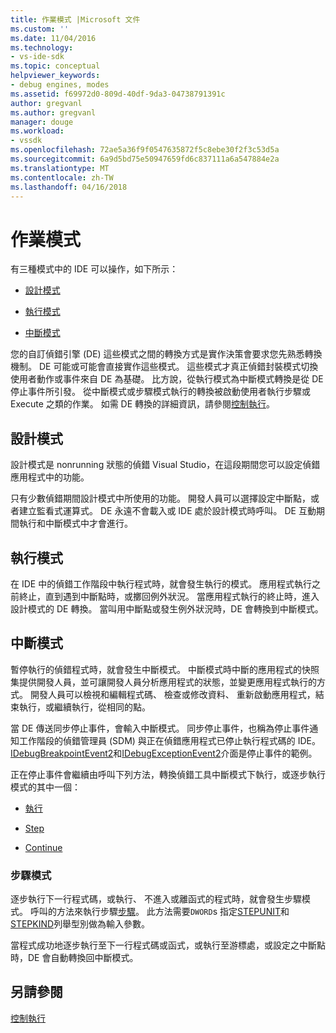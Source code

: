 ```yaml
---
title: 作業模式 |Microsoft 文件
ms.custom: ''
ms.date: 11/04/2016
ms.technology:
- vs-ide-sdk
ms.topic: conceptual
helpviewer_keywords:
- debug engines, modes
ms.assetid: f69972d0-809d-40df-9da3-04738791391c
author: gregvanl
ms.author: gregvanl
manager: douge
ms.workload:
- vssdk
ms.openlocfilehash: 72ae5a36f9f0547635872f5c8ebe30f2f3c53d5a
ms.sourcegitcommit: 6a9d5bd75e50947659fd6c837111a6a547884e2a
ms.translationtype: MT
ms.contentlocale: zh-TW
ms.lasthandoff: 04/16/2018
---
```

# <a name="operational-modes"></a>作業模式
有三種模式中的 IDE 可以操作，如下所示：  
  
-   [設計模式](#vsconoperationalmodesanchor1)  
  
-   [執行模式](#vsconoperationalmodesanchor2)  
  
-   [中斷模式](#vsconoperationalmodesanchor3)  
  
 您的自訂偵錯引擎 (DE) 這些模式之間的轉換方式是實作決策會要求您先熟悉轉換機制。 DE 可能或可能會直接實作這些模式。 這些模式才真正偵錯封裝模式切換使用者動作或事件來自 DE 為基礎。 比方說，從執行模式為中斷模式轉換是從 DE 停止事件所引發。 從中斷模式或步驟模式執行的轉換被啟動使用者執行步驟或 Execute 之類的作業。 如需 DE 轉換的詳細資訊，請參閱[控制執行](../../extensibility/debugger/control-of-execution.md)。  
  
##  <a name="vsconoperationalmodesanchor1"></a> 設計模式  
 設計模式是 nonrunning 狀態的偵錯 Visual Studio，在這段期間您可以設定偵錯應用程式中的功能。  
  
 只有少數偵錯期間設計模式中所使用的功能。 開發人員可以選擇設定中斷點，或者建立監看式運算式。 DE 永遠不會載入或 IDE 處於設計模式時呼叫。 DE 互動期間執行和中斷模式中才會進行。  
  
##  <a name="vsconoperationalmodesanchor2"></a> 執行模式  
 在 IDE 中的偵錯工作階段中執行程式時，就會發生執行的模式。 應用程式執行之前終止，直到遇到中斷點時，或擲回例外狀況。 當應用程式執行的終止時，進入設計模式的 DE 轉換。 當叫用中斷點或發生例外狀況時，DE 會轉換到中斷模式。  
  
##  <a name="vsconoperationalmodesanchor3"></a> 中斷模式  
 暫停執行的偵錯程式時，就會發生中斷模式。 中斷模式時中斷的應用程式的快照集提供開發人員，並可讓開發人員分析應用程式的狀態，並變更應用程式執行的方式。 開發人員可以檢視和編輯程式碼、 檢查或修改資料、 重新啟動應用程式，結束執行，或繼續執行，從相同的點。  
  
 當 DE 傳送同步停止事件，會輸入中斷模式。 同步停止事件，也稱為停止事件通知工作階段的偵錯管理員 (SDM) 與正在偵錯應用程式已停止執行程式碼的 IDE。 [IDebugBreakpointEvent2](../../extensibility/debugger/reference/idebugbreakpointevent2.md)和[IDebugExceptionEvent2](../../extensibility/debugger/reference/idebugexceptionevent2.md)介面是停止事件的範例。  
  
 正在停止事件會繼續由呼叫下列方法，轉換偵錯工具中斷模式下執行，或逐步執行模式的其中一個：  
  
-   [執行](../../extensibility/debugger/reference/idebugprocess3-execute.md)  
  
-   [Step](../../extensibility/debugger/reference/idebugprocess3-step.md)  
  
-   [Continue](../../extensibility/debugger/reference/idebugprocess3-continue.md)  
  
###  <a name="vsconoperationalmodesanchor4"></a> 步驟模式  
 逐步執行下一行程式碼，或執行、 不進入或離函式的程式時，就會發生步驟模式。 呼叫的方法來執行步驟[步驟](../../extensibility/debugger/reference/idebugprocess3-step.md)。 此方法需要`DWORD`s 指定[STEPUNIT](../../extensibility/debugger/reference/stepunit.md)和[STEPKIND](../../extensibility/debugger/reference/stepkind.md)列舉型別做為輸入參數。  
  
 當程式成功地逐步執行至下一行程式碼或函式，或執行至游標處，或設定之中斷點時，DE 會自動轉換回中斷模式。  
  
## <a name="see-also"></a>另請參閱  
 [控制執行](../../extensibility/debugger/control-of-execution.md)